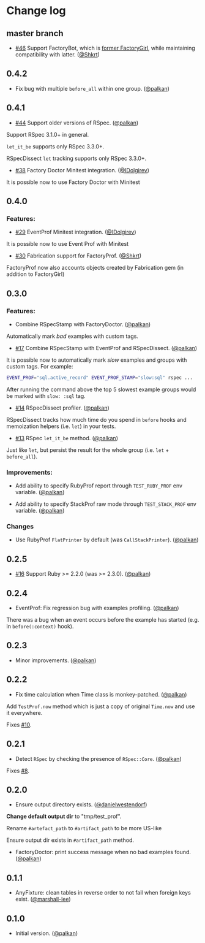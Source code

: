 # Change log

## master branch

- [#46](https://github.com/palkan/test-prof/pull/46) Support FactoryBot, which is [former FactoryGirl](https://github.com/thoughtbot/factory_bot/pull/1051), 
  while maintaining compatibility with latter. ([@Shkrt][])

## 0.4.2

- Fix bug with multiple `before_all` within one group. ([@palkan][])

## 0.4.1

- [#44](https://github.com/palkan/test-prof/pull/44) Support older versions of RSpec. ([@palkan][])

Support RSpec 3.1.0+ in general.

`let_it_be` supports only RSpec 3.3.0+.

RSpecDissect `let` tracking supports only RSpec 3.3.0+.

- [#38](https://github.com/palkan/test-prof/pull/38) Factory Doctor Minitest integration. ([@IDolgirev][])

It is possible now to use Factory Doctor with Minitest

## 0.4.0

### Features:

- [#29](https://github.com/palkan/test-prof/pull/29) EventProf Minitest integration. ([@IDolgirev][])

It is possible now to use Event Prof with Minitest

- [#30](https://github.com/palkan/test-prof/pull/30) Fabrication support for FactoryProf. ([@Shkrt][])

FactoryProf now also accounts objects created by Fabrication gem (in addition to FactoryGirl)

## 0.3.0

### Features:

- Combine RSpecStamp with FactoryDoctor. ([@palkan][])

Automatically mark _bad_ examples with custom tags.

- [#17](https://github.com/palkan/test-prof/pull/17) Combine RSpecStamp with EventProf and RSpecDissect. ([@palkan][])

It is possible now to automatically mark _slow_ examples and groups with custom tags. For example:

```sh
EVENT_PROF="sql.active_record" EVENT_PROF_STAMP="slow:sql" rspec ...
```

After running the command above the top 5 slowest example groups would be marked with `slow: :sql` tag.

- [#14](https://github.com/palkan/test-prof/pull/14) RSpecDissect profiler. ([@palkan][])

RSpecDissect tracks how much time do you spend in `before` hooks
and memoization helpers (i.e. `let`) in your tests.

- [#13](https://github.com/palkan/test-prof/pull/13) RSpec `let_it_be` method. ([@palkan][])

Just like `let`, but persist the result for the whole group (i.e. `let` + `before_all`).

### Improvements:

- Add ability to specify RubyProf report through `TEST_RUBY_PROF` env variable. ([@palkan][])

- Add ability to specify StackProf raw mode through `TEST_STACK_PROF` env variable. ([@palkan][])

### Changes

- Use RubyProf `FlatPrinter` by default (was `CallStackPrinter`). ([@palkan][])

## 0.2.5

- [#16](https://github.com/palkan/test-prof/pull/16) Support Ruby >= 2.2.0 (was >= 2.3.0). ([@palkan][])

## 0.2.4

- EventProf: Fix regression bug with examples profiling. ([@palkan][])

There was a bug when an event occurs before the example has started (e.g. in `before(:context)` hook).

## 0.2.3

- Minor improvements. ([@palkan][])

## 0.2.2

- Fix time calculation when Time class is monkey-patched. ([@palkan][])

Add `TestProf.now` method which is just a copy of original `Time.now` and
use it everywhere.

Fixes [#10](https://github.com/palkan/test-prof/issues/10).

## 0.2.1

- Detect `RSpec` by checking the presence of `RSpec::Core`. ([@palkan][])

Fixes [#8](https://github.com/palkan/test-prof/issues/8).

## 0.2.0

- Ensure output directory exists. ([@danielwestendorf][])

**Change default output dir** to "tmp/test_prof".

Rename `#artefact_path` to `#artifact_path` to be more US-like

Ensure output dir exists in `#artifact_path` method.

- FactoryDoctor: print success message when no bad examples found. ([@palkan][])

## 0.1.1

- AnyFixture: clean tables in reverse order to not fail when foreign keys exist. ([@marshall-lee][])

## 0.1.0

- Initial version. ([@palkan][])

[@palkan]: https://github.com/palkan
[@marshall-lee]: https://github.com/marshall-lee
[@danielwestendorf]: https://github.com/danielwestendorf
[@Shkrt]: https://github.com/Shkrt
[@IDolgirev]: https://github.com/IDolgirev


